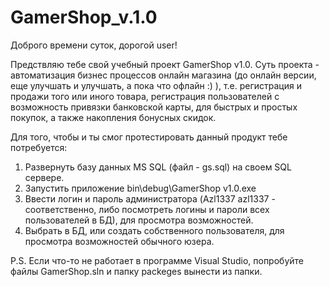 # GamerShop_v.1.0

Доброго времени суток, дорогой user!

Предствляю тебе свой учебный проект GamerShop v1.0. 
Суть проекта - автоматизация бизнес процессов онлайн магазина (до онлайн версии, еще улучшать и улучшать, а пока что офлайн :) ), 
т.е. регистрация и продажи того или иного товара, регистрация пользователей с возможность привязки банковской карты, для быстрых и простых покупок, 
а также накопления бонусных скидок.

Для того, чтобы и ты смог протестировать данный продукт тебе потребуется:

1. Развернуть базу данных MS SQL (файл - gs.sql) на своем SQL сервере.
2. Запустить приложение bin\debug\GamerShop v1.0.exe 
3. Ввести логин и пароль администратора (Azl1337 azl1337 - соответственно, либо посмотреть логины и пароли всех пользователей в БД), для просмотра возможностей.
4. Выбрать в БД, или создать собственного пользователя, для просмотра возможностей обычного юзера.

P.S. Если что-то не работает в программе Visual Studio, попробуйте файлы GamerShop.sln и папку packeges вынести из папки.
